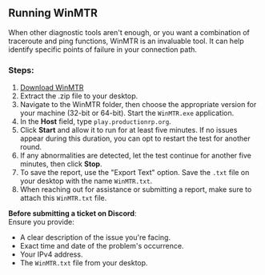 ## Running WinMTR

When other diagnostic tools aren't enough, or you want a combination of traceroute and ping functions, WinMTR is an invaluable tool. It can help identify specific points of failure in your connection path.

### Steps:
1. [Download WinMTR](https://sourceforge.net/projects/winmtr/files/WinMTR-v092.zip/download)
2. Extract the .zip file to your desktop.
3. Navigate to the WinMTR folder, then choose the appropriate version for your machine (32-bit or 64-bit). Start the `WinMTR.exe` application.
4. In the **Host** field, type `play.productionrp.org`.
5. Click **Start** and allow it to run for at least five minutes. If no issues appear during this duration, you can opt to restart the test for another round.
6. If any abnormalities are detected, let the test continue for another five minutes, then click **Stop**.
7. To save the report, use the "Export Text" option. Save the `.txt` file on your desktop with the name `WinMTR.txt`.
8. When reaching out for assistance or submitting a report, make sure to attach this `WinMTR.txt` file.

**Before submitting a ticket on Discord**:  
Ensure you provide:
- A clear description of the issue you're facing.
- Exact time and date of the problem's occurrence.
- Your IPv4 address.
- The `WinMTR.txt` file from your desktop.
